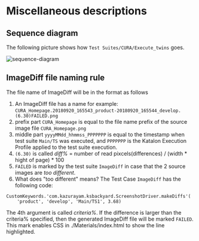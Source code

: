 Miscellaneous descriptions
=========

## Sequence diagram

The following picture shows how `Test Suites/CURA/Execute_twins` goes.

![sequence-diagram](docs/images/sequence-diagram.png)

## ImageDiff file naming rule

The file name of ImageDiff will be in the format as follows

1. An ImageDiff file has a name for example: `CURA_Homepage.20180920_165543_product-20180920_165544_develop.(6.30)FAILED.png`
1. prefix part `CURA_Homepage` is equal to the file name prefix of the source image file `CURA_Homepage.png`
2. middle part `yyyyMMdd_hhmmss_PPPPPPP` is equal to the timestamp when test suite `Main/TS` was executed, and `PPPPPPP` is the Katalon Execution Profile applied to the test suite execution.
3. `(6.30)` is called *diff%* = number of read pixcels(differences) / (width * hight of page) * 100
4. `FAILED` is marked by the test suite `ImageDiff` in case that the 2 source images are *too different*.
5. What does "too different" means? The Test Case `ImageDiff` has the following code:
```
CustomKeywords.'com.kazurayam.ksbackyard.ScreenshotDriver.makeDiffs'(
    'product', 'develop', 'Main/TS1', 3.68)
```
The 4th argument is called *criteria%*. If the difference is larger than the criteria% specified, then the generated ImageDiff file will be marked `FAILED`. This mark enables CSS in ./Materials/index.html to show the line highlighted.
